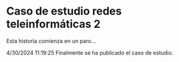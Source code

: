 # Caso de estudio redes teleinformáticas 2
Esta historia comienza en un paro...

4/30/2024 11:19:25
Finalmente se ha publicado el caso de estudio.
